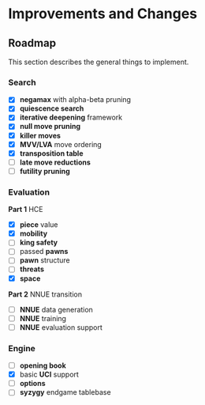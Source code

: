 # Improvements and Changes

## Roadmap

This section describes the general things to implement.

### Search

- [x] **negamax** with alpha-beta pruning
- [x] **quiescence search**
- [x] **iterative deepening** framework
- [x] **null move pruning**
- [x] **killer moves**
- [x] **MVV/LVA** move ordering
- [x] **transposition table**
- [ ] **late move reductions**
- [ ] **futility pruning**

### Evaluation

**Part 1** HCE

- [x] **piece** value
- [x] **mobility**
- [ ] **king safety**
- [ ] passed **pawns**
- [ ] **pawn** structure
- [ ] **threats**
- [x] **space**

**Part 2** NNUE transition

- [ ] **NNUE** data generation
- [ ] **NNUE** training
- [ ] **NNUE** evaluation support 

### Engine

- [ ] **opening book**
- [x] basic **UCI** support
- [ ] **options**
- [ ] **syzygy** endgame tablebase